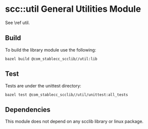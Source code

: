 # scc::util General Utilities Module

See \ref util.

## Build

To build the library module use the following:
```
bazel build @com_stablecc_scclib//util:lib
```

## Test

Tests are under the unittest directory:
```
bazel test @com_stablecc_scclib//util/unittest:all_tests
```

## Dependencies

This module does not depend on any scclib library or linux package.